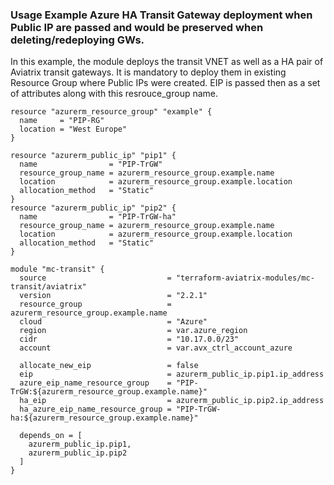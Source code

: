 ### Usage Example Azure HA Transit Gateway deployment when Public IP are passed and would be preserved when deleting/redeploying GWs. 

In this example, the module deploys the transit VNET as well as a HA pair of Aviatrix transit gateways.
It is mandatory to deploy them in existing Resource Group where Public IPs were created. 
EIP is passed then as a set of attributes along with this resrouce_group name.

```hcl
resource "azurerm_resource_group" "example" {
  name     = "PIP-RG"
  location = "West Europe"
}

resource "azurerm_public_ip" "pip1" {
  name                = "PIP-TrGW"
  resource_group_name = azurerm_resource_group.example.name
  location            = azurerm_resource_group.example.location
  allocation_method   = "Static"
}
resource "azurerm_public_ip" "pip2" {
  name                = "PIP-TrGW-ha"
  resource_group_name = azurerm_resource_group.example.name
  location            = azurerm_resource_group.example.location
  allocation_method   = "Static"
}

module "mc-transit" {
  source                           = "terraform-aviatrix-modules/mc-transit/aviatrix"
  version                          = "2.2.1"
  resource_group                   = azurerm_resource_group.example.name
  cloud                            = "Azure"
  region                           = var.azure_region
  cidr                             = "10.17.0.0/23"
  account                          = var.avx_ctrl_account_azure
 
  allocate_new_eip                 = false
  eip                              = azurerm_public_ip.pip1.ip_address
  azure_eip_name_resource_group    = "PIP-TrGW:${azurerm_resource_group.example.name}"
  ha_eip                           = azurerm_public_ip.pip2.ip_address
  ha_azure_eip_name_resource_group = "PIP-TrGW-ha:${azurerm_resource_group.example.name}"

  depends_on = [
    azurerm_public_ip.pip1,
    azurerm_public_ip.pip2
  ]
}
```
